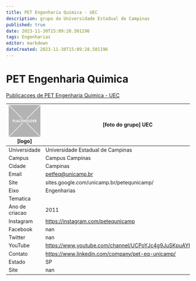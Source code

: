 ```yaml
---
title: PET Engenharia Quimica - UEC
description: grupo da Universidade Estadual de Campinas
published: true
date: 2023-11-30T15:09:28.501196
tags: Engenharias
editor: markdown
dateCreated: 2023-11-30T15:09:28.501196
---
```


# PET Engenharia Quimica

[Publicacoes de PET Engenharia Quimica - UEC](/atividade/62PETEngenhariaQuimicaUEC/feed.md)

| ![placeholder.png](/placeholder.png) [logo] | [foto do grupo] UEC         |
| ------------------------------------------- | ------------------------------------------------- |
| Universidade                                | Universidade Estadual de Campinas      |
| Campus                                      | Campus Campinas            |
| Cidade                                      | Campinas             |
| Email                                       | petfeq@unicamp.br             |
| Site                                        | sites.google.com/unicamp.br/petequnicamp/              |
| Eixo                                        | Engenharias              |
| Tematica                                    |           |
| Ano de criacao                              | 2011        |
| Instagram                                   | https://instagram.com/petequnicamp         |
| Facebook                                    | nan          |
| Twitter                                     | nan           |
| YouTube                                     | https://www.youtube.com/channel/UCPoYJc4g9JuSKpuAYHoH37w           |
| Contato                                     | https://www.linkedin.com/company/pet-eq-unicamp/         |
| Estado                                      |  SP            |
| Site                                        | nan |
